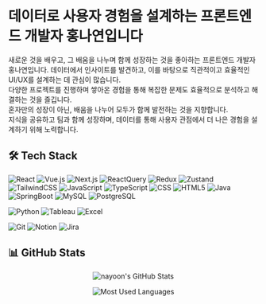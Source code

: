 # 데이터로 사용자 경험을 설계하는 프론트엔드 개발자 홍나연입니다

새로운 것을 배우고, 그 배움을 나누며 함께 성장하는 것을 좋아하는 프론트엔드 개발자 홍나연입니다.
데이터에서 인사이트를 발견하고, 이를 바탕으로 직관적이고 효율적인 UI/UX를 설계하는 데 관심이 많습니다.  
다양한 프로젝트를 진행하며 쌓아온 경험을 통해 복잡한 문제도 효율적으로 분석하고 해결하는 것을 즐깁니다.  
혼자만의 성장이 아닌, 배움을 나누어 모두가 함께 발전하는 것을 지향합니다.  
지식을 공유하고 팀과 함께 성장하며, 데이터를 통해 사용자 관점에서 더 나은 경험을 설계하기 위해 노력합니다.  



## 🛠 Tech Stack
![React](https://img.shields.io/badge/React-61DAFB?style=flat-square&logo=React&logoColor=white)
![Vue.js](https://img.shields.io/badge/Vue.Js-4FC08D?style=flat-square&logo=Vue.Js&logoColor=white)
![Next.js](https://img.shields.io/badge/Next.Js-000000?style=flat-square&logo=Next.Js&logoColor=white)
![ReactQuery](https://img.shields.io/badge/ReactQuery-FF4154?style=flat-square&logo=ReactQuery&logoColor=white)
![Redux](https://img.shields.io/badge/Redux-764ABC?style=flat-square&logo=Redux&logoColor=white)
![Zustand](https://img.shields.io/badge/Zustand-964B00?style=flat-square&logo=Zustand&logoColor=white)
![TailwindCSS](https://img.shields.io/badge/TailWindCSS-06B6D4?style=flat-square&logo=TailwindCSS&logoColor=white)
![JavaScript](https://img.shields.io/badge/JavaScript-F7DF1E?style=flat-square&logo=JavaScript&logoColor=white)
![TypeScript](https://img.shields.io/badge/TypeScript-3178C6?style=flat-square&logo=TypeScript&logoColor=white)
![CSS](https://img.shields.io/badge/CSS-663399?style=flat-square&logo=CSS&logoColor=white)
![HTML5](https://img.shields.io/badge/HTML5-E34F26?style=flat-square&logo=HTML5&logoColor=white)
![Java](https://img.shields.io/badge/Java-FF7800?style=flat-square&logo=Java&logoColor=white)
![SpringBoot](https://img.shields.io/badge/SpringBoot-6DB33F?style=flat-square&logo=SpringBoot&logoColor=white)
![MySQL](https://img.shields.io/badge/MySQL-4479A1?style=flat-square&logo=MySQL&logoColor=white)
![PostgreSQL](https://img.shields.io/badge/PostgreSQL-4169E1?style=for-the-badge&logo=postgresql&logoColor=white)

![Python](https://img.shields.io/badge/Python-3776AB?style=for-the-badge&logo=python&logoColor=white)
![Tableau](https://img.shields.io/badge/Tableau-E97627?style=for-the-badge&logo=tableau&logoColor=white)
![Excel](https://img.shields.io/badge/Excel-217346?style=for-the-badge&logo=microsoft-excel&logoColor=white)

![Git](https://img.shields.io/badge/Git-F05032?style=for-the-badge&logo=git&logoColor=white)
![Notion](https://img.shields.io/badge/Notion-000000?style=for-the-badge&logo=notion&logoColor=white)
![Jira](https://img.shields.io/badge/Jira-0052CC?style=for-the-badge&logo=jira&logoColor=white)

## 📊 GitHub Stats

<div align="center">
  
![nayoon's GitHub Stats](https://github-readme-stats.vercel.app/api?username=uoaheu&show_icons=true&theme=radical)

![Most Used Languages](https://github-readme-stats.vercel.app/api/top-langs/?username=uoaheu&layout=compact&theme=radical)

</div>


<!--
**01HongNa/01HongNa** is a ✨ _special_ ✨ repository because its `README.md` (this file) appears on your GitHub profile.

Here are some ideas to get you started:

- 🔭 I’m currently working on ...
- 🌱 I’m currently learning ...
- 👯 I’m looking to collaborate on ...
- 🤔 I’m looking for help with ...
- 💬 Ask me about ...
- 📫 How to reach me: ...
- 😄 Pronouns: ...
- ⚡ Fun fact: ...
-->
